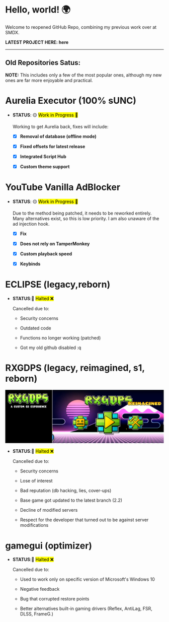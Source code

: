 # Hello, world! 🌍

Welcome to reopened GitHub Repo, combining my previous work over at SMDX.

**LATEST PROJECT HERE: here**

---

## Old Repositories Satus:

**NOTE:** This includes only a few of the most popular ones, although my new ones are far more enjoyable and practical.

# Aurelia Executor (100% sUNC)

- **STATUS**: 🟡 <mark>Work in Progress 🔨</mark> 
  
  Working to get Aurelia back, fixes will include:
  
  - [x]  **Removal of database (offline mode)**
  
  - [x]  **Fixed offsets for latest release**
  
  - [x]  **Integrated Script Hub**
  
  - [x]  **Custom theme support**



# YouTube Vanilla AdBlocker

- **STATUS**: 🟡 <mark>Work in Progress 🔨</mark>
  
  Due to the method being patched, it needs to be reworked entirely. Many alternatives exist, so this is low priority. I am also unaware of the ad injection hook.
  
  - [x] **Fix**
  
  - [x] **Does not rely on TamperMonkey**
  
  - [x] **Custom playback speed**
  
  - [x] **Keybinds**



# ECLIPSE (legacy,reborn)

- **STATUS**:🔴 <mark>Halted ❌</mark>
  
  Cancelled due to:
  
  - Security concerns
  
  - Outdated code
  
  - Functions no longer working (patched)
  
  - Got my old github disabled :q



# RXGDPS (legacy, reimagined, s1, reborn)
![Alt text](asset/rxgdps_profile.png)
- **STATUS**:🔴 <mark>Halted ❌</mark>
  
  Cancelled due to:
  
  - Security concerns
  
  - Lose of interest
  
  - Bad reputation (db hacking, lies, cover-ups)
  
  - Base game got updated to the latest branch (2.2)
  
  - Decline of modified servers
  
  - Respect for the developer that turned out to be against server modifications



# gamegui (optimizer)

- **STATUS**:🔴 <mark>Halted ❌</mark>
  
  Cancelled due to:
  
  - Used to work only on specific version of Microsoft's Windows 10
  
  - Negative feedback
  
  - Bug that corrupted restore points
  
  - Better alternatives built-in gaming drivers (Reflex, AntiLag, FSR, DLSS, FrameG.)


